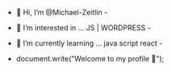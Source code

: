- 👋 Hi, I’m @Michael-Zeitlin -
- 👀 I’m interested in ... JS | WORDPRESS -
- 🌱 I’m currently learning ... java script react -

- document.write("Welcome to my profile 👋");
